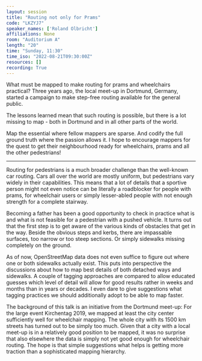 ```yaml
---
layout: session
title: "Routing not only for Prams"
code: "LKZYJ7"
speaker_names: ['Roland Olbricht']
affiliations: None
room: "Auditorium A"
length: "20"
time: "Sunday, 11:30"
time_iso: "2022-08-21T09:30:00Z"
resources: []
recording: True
---
```


What must be mapped to make routing for prams and wheelchairs practical? Three years ago, the local meet-up in Dortmund, Germany, started a campaign to make step-free routing available for the general public.

The lessons learned mean that such routing is possible, but there is a lot missing to map - both in Dortmund and in all other parts of the world.

Map the essential where fellow mappers are sparse. And codify the full ground truth where the passion allows it. I hope to encourage mappers for the quest to get their neighbourhood ready for wheelchairs, prams and all the other pedestrians!

<hr>

Routing for pedestrians is a much broader challenge than the well-known car routing.
Cars all over the world are mostly uniform, but pedestrians vary widely in their capabilities.
This means that a lot of details that a sportive person might not even notice can be literally a roadblocker for people with prams, for wheelchair users or simply lesser-abled people with not enough strength for a complete stairway.

Becoming a father has been a good opportunity to check in practice what is and what is not feasible for a pedestrian with a pushed vehicle. It turns out that the first step is to get aware of the various kinds of obstacles that get in the way. Beside the obvious steps and kerbs, there are impassable surfaces, too narrow or too steep sections. Or simply sidewalks missing completely on the ground.

As of now, OpenStreetMap data does not even suffice to figure out where one or both sidewalks actually exist. This puts into perspective the discussions about how to map best details of both detached ways and sidewalks. A couple of tagging approaches are compared to allow educated guesses which level of detail will allow for good results rather in weeks and months than in years or decades. I even dare to give suggestions what tagging practices we should additionally adopt to be able to map faster.

The background of this talk is an initiative from the Dortmund meet-up: For the large event Kirchentag 2019, we mapped at least the city center sufficiently well for wheelchair mapping. The whole city with its 1500 km streets has turned out to be simply too much. Given that a city with a local meet-up is in a relatively good position to be mapped, it was no surprise that also elsewhere the data is simply not yet good enough for wheelchair routing. The hope is that simple suggestions what helps is getting more traction than a sophisticated mapping hierarchy.

